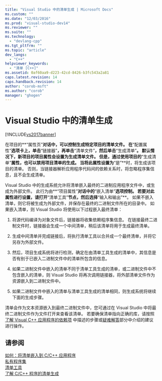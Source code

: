 ```yaml
---
title: "Visual Studio 中的清单生成 | Microsoft Docs"
ms.custom: ""
ms.date: "12/03/2016"
ms.prod: "visual-studio-dev14"
ms.reviewer: ""
ms.suite: ""
ms.technology: 
  - "devlang-cpp"
ms.tgt_pltfrm: ""
ms.topic: "article"
dev_langs: 
  - "C++"
helpviewer_keywords: 
  - "清单 [C++]"
ms.assetid: 0af60aa9-d223-42cd-8426-b3fc543a2a81
caps.latest.revision: 14
caps.handback.revision: 14
author: "corob-msft"
ms.author: "corob"
manager: "ghogen"
---
```

# Visual Studio 中的清单生成
[!INCLUDE[vs2017banner](../assembler/inline/includes/vs2017banner.md)]

在项目的**“属性页”**对话中，可以控制生成特定项目的清单文件。  在**“配置属性”**选项卡上，单击**“链接器”**，再单击**“清单文件”**，然后单击**“生成清单”**。  默认情况下，新项目的项目属性会设置为生成清单文件。  但是，通过使用项目的**“生成清单”**属性，也可以禁用项目清单的生成。  当将此属性设置为**“是”**时，将生成该项目的清单。  否则，当链接器解析应用程序代码间的依赖关系时，将忽略程序集信息，且不会生成清单。  
  
 Visual Studio 中的生成系统允许将清单嵌入最终的二进制应用程序文件中，或生成为外部文件。  此行为由**“项目属性”**对话中的**“嵌入清单”**选项控制。  若要对此属性进行设置，请打开**“清单工具”**节点，然后选择**“输入和输出”**。  如果不嵌入清单，则它将被生成为外部文件，并保存在最终的二进制文件所在的目录中。  如果嵌入清单，则 Visual Studio 将使用以下过程嵌入最终清单：  
  
1.  将源代码编译为对象文件后，链接器将收集依赖程序集信息。  在链接最终二进制文件时，链接器会生成一个中间清单，稍后该清单将用于生成最终清单。  
  
2.  生成中间清单并完成链接后，将执行清单工具以合并成一个最终清单，并将它另存为外部文件。  
  
3.  然后，项目生成系统将进行检测，确定在由清单工具生成的清单中，其信息是否有别于已嵌入二进制文件中的清单所包含的信息。  
  
4.  如果二进制文件中嵌入的清单不同于清单工具生成的清单，或二进制文件中不包含嵌入的清单，则 Visual Studio 将再次调用链接器，将外部清单文件作为资源嵌入到二进制文件中。  
  
5.  如果二进制文件中嵌入的清单与清单工具生成的清单相同，则生成系统将继续下面的生成步骤。  
  
 清单会作为文本资源嵌入到最终二进制文件中，您可通过在 Visual Studio 中将最终二进制文件作为文件打开来查看该清单。  若要确保清单指向正确的库，请按照 [了解 Visual C\+\+ 应用程序的依赖项](../ide/understanding-the-dependencies-of-a-visual-cpp-application.md) 中描述的步骤或[疑难解答](../build/troubleshooting-c-cpp-isolated-applications-and-side-by-side-assemblies.md)部分中介绍的建议进行操作。  
  
## 请参阅  
 [如何：将清单嵌入到 C\/C\+\+ 应用程序](../build/how-to-embed-a-manifest-inside-a-c-cpp-application.md)   
 [私有程序集](_win32_private_assemblies)   
 [清单工具](http://msdn.microsoft.com/library/aa375649)   
 [了解 C\/C\+\+ 程序的清单生成](../build/understanding-manifest-generation-for-c-cpp-programs.md)